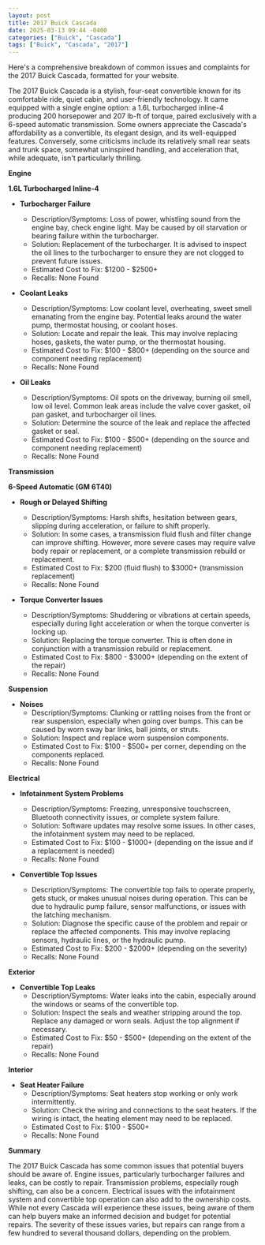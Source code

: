```yaml
---
layout: post
title: 2017 Buick Cascada
date: 2025-03-13 09:44 -0400
categories: ["Buick", "Cascada"]
tags: ["Buick", "Cascada", "2017"]
---
```

Here's a comprehensive breakdown of common issues and complaints for the 2017 Buick Cascada, formatted for your website.

The 2017 Buick Cascada is a stylish, four-seat convertible known for its comfortable ride, quiet cabin, and user-friendly technology. It came equipped with a single engine option: a 1.6L turbocharged inline-4 producing 200 horsepower and 207 lb-ft of torque, paired exclusively with a 6-speed automatic transmission. Some owners appreciate the Cascada's affordability as a convertible, its elegant design, and its well-equipped features. Conversely, some criticisms include its relatively small rear seats and trunk space, somewhat uninspired handling, and acceleration that, while adequate, isn't particularly thrilling.

**Engine**

**1.6L Turbocharged Inline-4**
* **Turbocharger Failure**
    * Description/Symptoms: Loss of power, whistling sound from the engine bay, check engine light. May be caused by oil starvation or bearing failure within the turbocharger.
    * Solution: Replacement of the turbocharger. It is advised to inspect the oil lines to the turbocharger to ensure they are not clogged to prevent future issues.
    * Estimated Cost to Fix: $1200 - $2500+
    * Recalls: None Found

* **Coolant Leaks**
    * Description/Symptoms: Low coolant level, overheating, sweet smell emanating from the engine bay. Potential leaks around the water pump, thermostat housing, or coolant hoses.
    * Solution: Locate and repair the leak. This may involve replacing hoses, gaskets, the water pump, or the thermostat housing.
    * Estimated Cost to Fix: $100 - $800+ (depending on the source and component needing replacement)
    * Recalls: None Found

* **Oil Leaks**
    * Description/Symptoms: Oil spots on the driveway, burning oil smell, low oil level. Common leak areas include the valve cover gasket, oil pan gasket, and turbocharger oil lines.
    * Solution: Determine the source of the leak and replace the affected gasket or seal.
    * Estimated Cost to Fix: $100 - $500+ (depending on the source and component needing replacement)
    * Recalls: None Found

**Transmission**

**6-Speed Automatic (GM 6T40)**
* **Rough or Delayed Shifting**
    * Description/Symptoms: Harsh shifts, hesitation between gears, slipping during acceleration, or failure to shift properly.
    * Solution: In some cases, a transmission fluid flush and filter change can improve shifting. However, more severe cases may require valve body repair or replacement, or a complete transmission rebuild or replacement.
    * Estimated Cost to Fix: $200 (fluid flush) to $3000+ (transmission replacement)
    * Recalls: None Found

* **Torque Converter Issues**
    * Description/Symptoms: Shuddering or vibrations at certain speeds, especially during light acceleration or when the torque converter is locking up.
    * Solution: Replacing the torque converter. This is often done in conjunction with a transmission rebuild or replacement.
    * Estimated Cost to Fix: $800 - $3000+ (depending on the extent of the repair)
    * Recalls: None Found

**Suspension**

* **Noises**
    * Description/Symptoms: Clunking or rattling noises from the front or rear suspension, especially when going over bumps. This can be caused by worn sway bar links, ball joints, or struts.
    * Solution: Inspect and replace worn suspension components.
    * Estimated Cost to Fix: $100 - $500+ per corner, depending on the components replaced.
    * Recalls: None Found

**Electrical**

* **Infotainment System Problems**
    * Description/Symptoms: Freezing, unresponsive touchscreen, Bluetooth connectivity issues, or complete system failure.
    * Solution: Software updates may resolve some issues. In other cases, the infotainment system may need to be replaced.
    * Estimated Cost to Fix: $100 - $1000+ (depending on the issue and if a replacement is needed)
    * Recalls: None Found

* **Convertible Top Issues**
    * Description/Symptoms: The convertible top fails to operate properly, gets stuck, or makes unusual noises during operation. This can be due to hydraulic pump failure, sensor malfunctions, or issues with the latching mechanism.
    * Solution: Diagnose the specific cause of the problem and repair or replace the affected components. This may involve replacing sensors, hydraulic lines, or the hydraulic pump.
    * Estimated Cost to Fix: $200 - $2000+ (depending on the severity)
    * Recalls: None Found

**Exterior**

* **Convertible Top Leaks**
    * Description/Symptoms: Water leaks into the cabin, especially around the windows or seams of the convertible top.
    * Solution: Inspect the seals and weather stripping around the top. Replace any damaged or worn seals. Adjust the top alignment if necessary.
    * Estimated Cost to Fix: $50 - $500+ (depending on the extent of the repair)
    * Recalls: None Found

**Interior**

* **Seat Heater Failure**
    * Description/Symptoms: Seat heaters stop working or only work intermittently.
    * Solution: Check the wiring and connections to the seat heaters. If the wiring is intact, the heating element may need to be replaced.
    * Estimated Cost to Fix: $100 - $500+
    * Recalls: None Found

**Summary**

The 2017 Buick Cascada has some common issues that potential buyers should be aware of. Engine issues, particularly turbocharger failures and leaks, can be costly to repair. Transmission problems, especially rough shifting, can also be a concern. Electrical issues with the infotainment system and convertible top operation can also add to the ownership costs. While not every Cascada will experience these issues, being aware of them can help buyers make an informed decision and budget for potential repairs. The severity of these issues varies, but repairs can range from a few hundred to several thousand dollars, depending on the problem.

